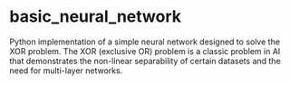 # basic_neural_network
Python implementation of a simple neural network designed to solve the XOR problem. The XOR (exclusive OR) problem is a classic problem in AI that demonstrates the non-linear separability of certain datasets and the need for multi-layer networks.

